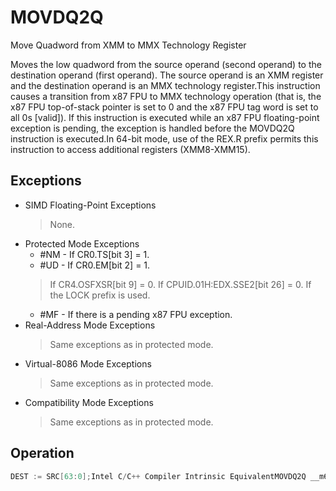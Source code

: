 # MOVDQ2Q

Move Quadword from XMM to MMX Technology Register

Moves the low quadword from the source operand (second operand) to the destination operand (first operand).
The source operand is an XMM register and the destination operand is an MMX technology register.This instruction causes a transition from x87 FPU to MMX technology operation (that is, the x87 FPU top-of-stack pointer is set to 0 and the x87 FPU tag word is set to all 0s [valid]).
If this instruction is executed while an x87 FPU floating-point exception is pending, the exception is handled before the MOVDQ2Q instruction is executed.In 64-bit mode, use of the REX.R prefix permits this instruction to access additional registers (XMM8-XMM15).

## Exceptions

- SIMD Floating-Point Exceptions
  > None.
- Protected Mode Exceptions
  - #NM - If CR0.TS[bit 3] = 1.
  - #UD - If CR0.EM[bit 2] = 1.
  > If CR4.OSFXSR[bit 9] = 0.
  > If CPUID.01H:EDX.SSE2[bit 26] = 0.
  > If the LOCK prefix is used.
  - #MF - If there is a pending x87 FPU exception.
- Real-Address Mode Exceptions
  > Same exceptions as in protected mode.
- Virtual-8086 Mode Exceptions
  > Same exceptions as in protected mode.
- Compatibility Mode Exceptions
  > Same exceptions as in protected mode.

## Operation

```C
DEST := SRC[63:0];Intel C/C++ Compiler Intrinsic EquivalentMOVDQ2Q __m64 _mm_movepi64_pi64 ( __m128i a)
```
